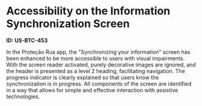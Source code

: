 # Accessibility on the Information Synchronization Screen

**ID: US-BTC-453**

In the Proteção Rua app, the "Synchronizing your information" screen has been enhanced to be more accessible to users with visual impairments. With the screen reader activated, purely decorative images are ignored, and the header is presented as a level 2 heading, facilitating navigation. The progress indicator is clearly explained so that users know the synchronization is in progress. All components of the screen are identified in a way that allows for simple and effective interaction with assistive technologies.